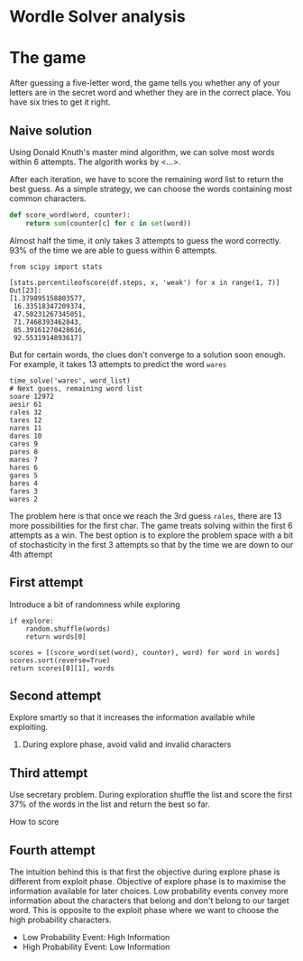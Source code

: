 # Wordle Solver analysis

# The game
After guessing a five-letter word, the game tells you whether any of your letters are in the secret word and whether they are in the correct place. You have six tries to get it right.

## Naive solution
Using Donald Knuth's master mind algorithm, we can solve most words within 6 attempts. The algorith works by <...>. 

After each iteration, we have to score the remaining word list to return the best guess. As a simple strategy, we can choose the words containing most common characters.  

```python
def score_word(word, counter):
    return sum(counter[c] for c in set(word))
```

Almost half the time, it only takes 3 attempts to guess the word correctly. 93% of the time we are able to guess within 6 attempts.

```
from scipy import stats

[stats.percentileofscore(df.steps, x, 'weak') for x in range(1, 7)]
Out[23]: 
[1.379895158803577,
 16.33518347209374,
 47.50231267345051,
 71.7468393462843,
 85.39161270428616,
 92.5531914893617]
```

But for certain words, the clues don't converge to a solution soon enough. For example, it takes 13 attempts to predict the word `wares`

```
time_solve('wares', word_list)
# Next guess, remaining word list
soare 12972
aesir 61
rales 32
tares 12
nares 11
dares 10
cares 9
pares 8
mares 7
hares 6
gares 5
bares 4
fares 3
wares 2
```

The problem here is that once we reach the 3rd guess `rales`, there are 13 more possibilities for the first char. The game treats solving within the first 6 attempts as a win. The best option is to explore the problem space with a bit of stochasticity in the first 3 attempts so that by the time we are down to our 4th attempt 


## First attempt
Introduce a bit of randomness while exploring

```
if explore:
    random.shuffle(words)
    return words[0]

scores = [(score_word(set(word), counter), word) for word in words]
scores.sort(reverse=True)
return scores[0][1], words
```

## Second attempt
Explore smartly so that it increases the information available while exploiting. 
1. During explore phase, avoid valid and invalid characters

## Third attempt
Use secretary problem. During exploration shuffle the list and score the first 37% of the words in the list and return the best so far.

How to score

## Fourth attempt
The intuition behind this is that first the objective during explore phase is different from exploit phase. Objective of explore phase is to maximise the information available for later choices. Low probability events convey more information about the characters that belong and don't belong to our target word. This is opposite to the exploit phase where we want to choose the high probability characters. 

* Low Probability Event: High Information
* High Probability Event: Low Information

    